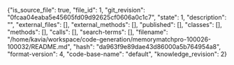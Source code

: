 {"is_source_file": true, "file_id": 1, "git_revision": "0fcaa04eaba5e45605fd09d92625cf0606a0c1c7", "state": 1, "description": "", "external_files": [], "external_methods": [], "published": [], "classes": [], "methods": [], "calls": [], "search-terms": [], "filename": "/home/kavia/workspace/code-generation/memorymatchpro-100026-100032/README.md", "hash": "da963f9e89dae43d86000a5b764954a8", "format-version": 4, "code-base-name": "default", "knowledge_revision": 2}